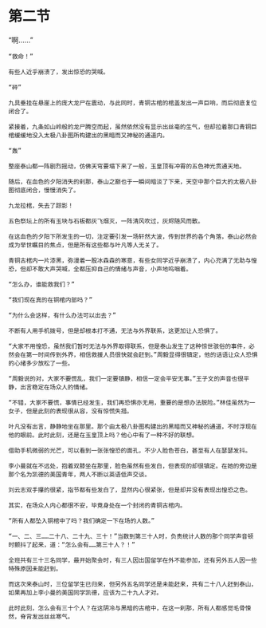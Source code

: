 # 第二节

 “啊……”

    “救命！”

    有些人近乎崩溃了，发出惊恐的哭喊。

    “砰”

    九具垂挂在悬崖上的庞大龙尸在震动，与此同时，青铜古棺的棺盖发出一声巨响，而后彻底复位闭合了。

    紧接着，九条如山岭般的龙尸腾空而起，虽然依然没有显示出丝毫的生气，但却拉着那口青铜巨棺缓缓地没入太极八卦图所构建出的黑暗而又神秘的通道内。

    “轰”

    整座泰山都一阵剧烈摇动，仿佛天穹要塌下来了一般，玉皇顶有冲霄的五色神光贯通天地。

    随后，在血色的夕阳消失的刹那，泰山之巅也于一瞬间暗淡了下来，天空中那个巨大的太极八卦图彻底闭合，慢慢消失了。

    九龙拉棺，失去了踪影！

    五色祭坛上的所有玉块与石板都灰飞烟灭，一阵清风吹过，灰烬随风而散。

    在这血色的夕阳下所发生的一切，注定要引发一场轩然大波，传到世界的各个角落，泰山必然会成为举世瞩目的焦点，但是所有这些都与叶凡等人无关了。

    青铜古棺内一片漆黑，弥漫着一股冰森森的寒意，有些女同学近乎崩溃了，内心充满了无助与惶恐，但却不敢大声哭喊，全都压抑自己的情绪与声音，小声地呜咽着。

    “怎么办，谁能救我们？”

    “我们现在真的在铜棺内部吗？”

    “为什么会这样，有什么办法可以出去？”

    不断有人用手机拨号，但是却根本打不通，无法与外界联系，这更加让人恐惧了。

    “大家不用惶恐，虽然我们暂时无法与外界取得联系，但是泰山发生了这种惊世骇俗的事件，必然会在第一时间传到外界，相信救援人员很快就会赶到。”周毅显得很镇定，他的话语让众人恐惧的心绪多少放松了一些。

    “周毅说的对，大家不要慌乱，我们一定要镇静，相信一定会平安无事。”王子文的声音也很平静，出言稳定在场众人的情绪。

    “不错，大家不要慌，事情已经发生，我们再恐惧亦无用，重要的是想办法脱险。”林佳虽然为一女子，但是此刻的表现很从容，没有惊慌失措。

    叶凡没有出言，静静地坐在那里。那个由太极八卦图构建出的黑暗而又神秘的通道，不时浮现在他的眼前。此时此刻，还是在玉皇顶上吗？他心中有了一种不好的联想。

    借助手机微弱的光芒，可以看到一张张惶恐的面孔，不少人脸色苍白，甚至有人在瑟瑟发抖。

    李小曼就在不远处，抱着双膝坐在那里，脸色虽然有些发白，但表现的却很镇定。在她的旁边是那个名为凯德的美国青年，两人不断以英语低声交谈。

    刘云志双手攥的很紧，指节都有些发白了，显然内心很紧张，但是却并没有表现出惶恐之色。

    其实，在场众人内心都很不安，毕竟身处在一个封闭的青铜古棺内。

    “所有人都坠入铜棺中了吗？我们确定一下在场的人数。”

    “一、二、三……二十八、二十九、三十！”当数到第三十人时，负责统计人数的那个同学声音顿时颤抖了起来，道：“怎么会有……第三十人？！”

    全班共有三十三名同学，最开始聚会时，有三人因出国留学在外不能参加，还有另外五人因一些特殊原因未能赶到。

    而这次来泰山时，三位留学生已归来，但另外五名同学还是未能赶来，共有二十八人赶到泰山，如果再加上李小曼的美国同学凯德，应该为二十九人才对。

    此时此刻，怎么会有三十个人？在这阴冷与黑暗的古棺中，在这一刹那，所有人都感觉毛骨悚然，脊背发出丝丝寒气。

    